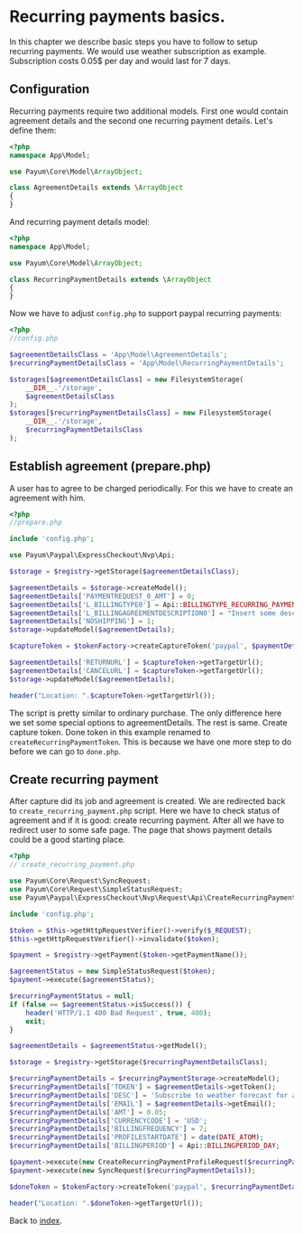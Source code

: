 # Recurring payments basics.

In this chapter we describe basic steps you have to follow to setup recurring payments.
We would use weather subscription as example.
Subscription costs 0.05$ per day and would last for 7 days.

## Configuration

Recurring payments require two additional models.
First one would contain agreement details and the second one recurring payment details.
Let's define them:

```php
<?php
namespace App\Model;

use Payum\Core\Model\ArrayObject;

class AgreementDetails extends \ArrayObject
{
}
```

And recurring payment details model:


```php
<?php
namespace App\Model;

use Payum\Core\Model\ArrayObject;

class RecurringPaymentDetails extends \ArrayObject
{
}
```

Now we have to adjust `config.php` to support paypal recurring payments:

```php
<?php
//config.php

$agreementDetailsClass = 'App\Model\AgreementDetails';
$recurringPaymentDetailsClass = 'App\Model\RecurringPaymentDetails';

$storages[$agreementDetailsClass] = new FilesystemStorage(
    __DIR__.'/storage',
    $agreementDetailsClass
);
$storages[$recurringPaymentDetailsClass] = new FilesystemStorage(
    __DIR__.'/storage',
    $recurringPaymentDetailsClass
);
```

## Establish agreement (prepare.php)

A user has to agree to be charged periodically.
For this we have to create an agreement with him.

```php
<?php
//prepare.php

include 'config.php';

use Payum\Paypal\ExpressCheckout\Nvp\Api;

$storage = $registry->getStorage($agreementDetailsClass);

$agreementDetails = $storage->createModel();
$agreementDetails['PAYMENTREQUEST_0_AMT'] = 0;
$agreementDetails['L_BILLINGTYPE0'] = Api::BILLINGTYPE_RECURRING_PAYMENTS;
$agreementDetails['L_BILLINGAGREEMENTDESCRIPTION0'] = "Insert some description here";
$agreementDetails['NOSHIPPING'] = 1;
$storage->updateModel($agreementDetails);

$captureToken = $tokenFactory->createCaptureToken('paypal', $paymentDetails, 'create_recurring_payment.php');

$agreementDetails['RETURNURL'] = $captureToken->getTargetUrl();
$agreementDetails['CANCELURL'] = $captureToken->getTargetUrl();
$storage->updateModel($agreementDetails);

header("Location: ".$captureToken->getTargetUrl());
```

The script is pretty similar to ordinary purchase.
The only difference here we set some special options to agreementDetails.
The rest is same. Create capture token.
Done token in this example renamed to `createRecurringPaymentToken`.
This is because we have one more step to do before we can go to `done.php`.

## Create recurring payment

After capture did its job and agreement is created.
We are redirected back to `create_recurring_payment.php` script.
Here we have to check status of agreement and if it is good: create recurring payment.
After all we have to redirect user to some safe page.
The page that shows payment details could be a good starting place.

```php
<?php
// create_recurring_payment.php

use Payum\Core\Request\SyncRequest;
use Payum\Core\Request\SimpleStatusRequest;
use Payum\Paypal\ExpressCheckout\Nvp\Request\Api\CreateRecurringPaymentProfileRequest;

include 'config.php';

$token = $this->getHttpRequestVerifier()->verify($_REQUEST);
$this->getHttpRequestVerifier()->invalidate($token);

$payment = $registry->getPayment($token->getPaymentName());

$agreementStatus = new SimpleStatusRequest($token);
$payment->execute($agreementStatus);

$recurringPaymentStatus = null;
if (false == $agreementStatus->isSuccess()) {
    header('HTTP/1.1 400 Bad Request', true, 400);
    exit;
}

$agreementDetails = $agreementStatus->getModel();

$storage = $registry->getStorage($recurringPaymentDetailsClass);

$recurringPaymentDetails = $recurringPaymentStorage->createModel();
$recurringPaymentDetails['TOKEN'] = $agreementDetails->getToken();
$recurringPaymentDetails['DESC'] = 'Subscribe to weather forecast for a week. It is 0.05$ per day.';
$recurringPaymentDetails['EMAIL'] = $agreementDetails->getEmail();
$recurringPaymentDetails['AMT'] = 0.05;
$recurringPaymentDetails['CURRENCYCODE'] = 'USD';
$recurringPaymentDetails['BILLINGFREQUENCY'] = 7;
$recurringPaymentDetails['PROFILESTARTDATE'] = date(DATE_ATOM);
$recurringPaymentDetails['BILLINGPERIOD'] = Api::BILLINGPERIOD_DAY;

$payment->execute(new CreateRecurringPaymentProfileRequest($recurringPaymentDetails));
$payment->execute(new SyncRequest($recurringPaymentDetails));

$doneToken = $tokenFactory->createToken('paypal', $recurringPaymentDetails, 'done.php');

header("Location: ".$doneToken->getTargetUrl());
```

Back to [index](index.md).